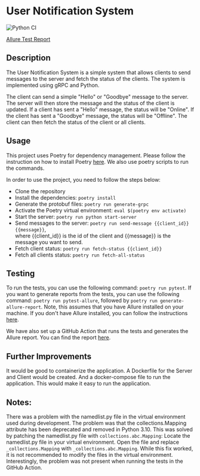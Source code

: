 # User Notification System

![Python CI](https://github.com/breynisson/user_notification_system/actions/workflows/python-ci.yml/badge.svg)

[Allure Test Report](https://breynisson.github.io/user_notification_system/)

## Description
The User Notification System is a simple system that allows clients to send messages to the server and fetch the 
status of the clients. The system is implemented using gRPC and Python.

The client can send a simple "Hello" or "Goodbye" message to the server. The server will then store the message and
the status of the client is updated.  If a client has sent a "Hello" message, the status will be "Online". 
If the client has sent a "Goodbye" message, the status will be "Offline". 
The client can then fetch the status of the client or all clients.


## Usage
This project uses Poetry for dependency management. Please follow the instruction on how to install Poetry 
[here](https://python-poetry.org/docs/#installation). We also use poetry scripts to run the commands.

In order to use the project, you need to follow the steps below:
- Clone the repository
- Install the dependencies: `poetry install`
- Generate the protobuf files: `poetry run generate-grpc`
- Activate the Poetry virtual environment: `eval $(poetry env activate)`
- Start the server: `poetry run python start-server`
- Send messages to the server: `poetry run send-message {{client_id}} {{message}}`,  
where {{client_id}} is the id of the client and {{message}} is the message you want to send.
- Fetch client status: `poetry run fetch-status {{client_id}}`
- Fetch all clients status: `poetry run fetch-all-status`

## Testing
To run the tests, you can use the following command: `poetry run pytest`.
If you want to generate reports from the tests, you can use the following command: 
`poetry run pytest-allure`, followed by `poetry run generate-allure-report`.
Note, this assumes that you have Allure installed on your machine. If you don't have Allure installed, 
you can follow the instructions [here](https://allurereport.org/docs/install/).

We have also set up a GitHub Action that runs the tests and generates the Allure report. You can find the report
[here](https://breynisson.github.io/user_notification_system/).

## Further Improvements
It would be good to containerize the application. A Dockerfile for the Server and Client would be created. 
And a docker-compose file to run the application. This would make it easy to run the application.

## Notes:
There was a problem with the namedlist.py file in the virtual environment used during development. 
The problem was that the collections.Mapping attribute has been deprecated and removed in Python 3.10. 
This was solved by patching the namedlist.py file with `collections.abc.Mapping`:
Locate the namedlist.py file in your virtual environment.
Open the file and replace `_collections.Mapping` with `_collections.abc.Mapping`. While this fix worked, it is not
recommended to modify the files in the virtual environment. 
Interestingly, the problem was not present when running the tests in the GitHub Action. 